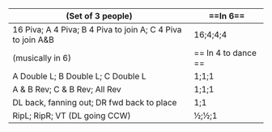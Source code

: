 |(Set of 3 people) |==In 6==|
|----|-----|
16 Piva; A 4 Piva; B 4 Piva to join A; C 4 Piva to join A&B |16;4;4;4|
|(musically in 6) | == In 4 to dance == |
|A Double L; B Double L; C Double L |1;1;1|
|A & B Rev; C & B Rev; All Rev |1;1;1|
|DL back, fanning out; DR fwd back to place |1;1|
|RipL; RipR; VT (DL going CCW) |½;½;1|
